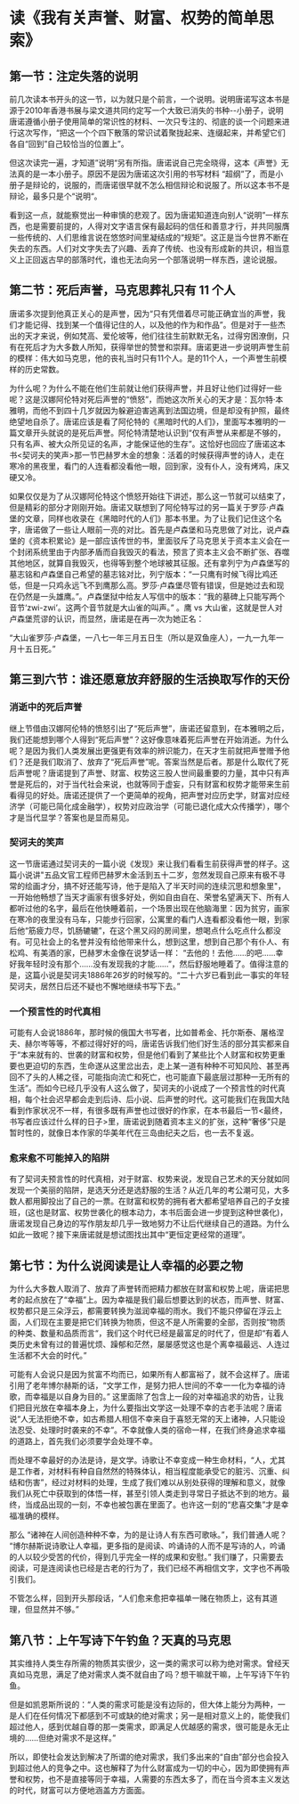 # 读《我有关声誉、财富、权势的简单思索》
## 第一节：注定失落的说明
前几次读本书开头的这一节，以为就只是个前言，一个说明。说明唐诺写这本书是源于2010年香港书展与梁文道共同约定写一个大致已消失的书种--小册子，说明唐诺遵循小册子使用简单的常识性的材料、一次只专注的、彻底的谈一个问题来进行这次写作，“把这一个个四下散落的常识试着聚拢起来、连缀起来，并希望它们各自“回到”自己较恰当的位置上”。
 
但这次读完一遍，才知道”说明“另有所指。唐诺说自己完全晓得，这本《声誉》无法真的是一本小册子。原因不是因为唐诺这次引用的书写材料 “超纲”了，而是小册子是辩论的，说服的，而唐诺很早就不怎么相信辩论和说服了。所以这本书不是辩论，最多只是个“说明“。
 
看到这一点，就能察觉出一种审慎的悲观了。因为唐诺知道连向别人“说明”一样东西，也是需要前提的，人得对文字语言保有最起码的信任和善意才行，并共同服膺一些传统的、人们思维言说在悠悠时间里凝结成的“规矩”。这正是当今世界不断在失去的东西。人们对文字失去了兴趣、丢弃了传统、也没有形成新的共识，相当意义上正回返古早的部落时代，谁也无法向另一个部落说明一样东西，遑论说服。

## 第二节：死后声誉，马克思葬礼只有 11 个人
唐诺多次提到他真正关心的是声誉，因为“只有凭借着尽可能正确宜当的声誉，我们才能记得、找到某一个值得记住的人，以及他的作为和作品”。但是对于一些杰出的天才来说，例如梵高、爱伦坡等，他们往往生前默默无名，过得穷困潦倒，只有在死后才为大多数人所知，获得举世的赞誉和崇拜。唐诺更进一步说明声誉生前的模样：伟大如马克思，他的丧礼当时只有11个人。是的11个人，一个声誉生前模样的历史常数。
	
为什么呢？为什么不能在他们生前就让他们获得声誉，并且好让他们过得好一些呢？这是汉娜阿伦特对死后声誉的“愤怒”，而她这次所关心的天才是：瓦尔特·本雅明，而他不到四十几岁就因为躲避迫害逃离到法国边境，但是却没有护照，最终绝望地自杀了。唐诺应该是看了阿伦特的《黑暗时代的人们》，里面写本雅明的一篇文章开头就说的是死后声誉。阿伦特清楚地认识到“仅有声誉从来都是不够的，只有名声、被大众所见证的名声，才能保证他的生存”。这恰好也回应了唐诺这本书<契诃夫的笑声>那一节巴赫罗木金的想象：活着的时候获得声誉的诗人，走在寒冷的黑夜里，看门的人连看都没看他一眼，回到家，没有仆人，没有烤鸡，床又硬又冷。
	
如果仅仅是为了从汉娜阿伦特这个愤怒开始往下讲述，那么这一节就可以结束了，但是精彩的部分才刚刚开始。唐诺又联想到了阿伦特写过的另一篇关于罗莎·卢森堡的文章，同样也收录在《黑暗时代的人们》那本书里。为了让我们记住这个名字，唐诺做了一些让人眼前一亮的对比。首先是卢森堡和马克思做了对比，说卢森堡的《资本积累论》是一部应该传世的书，里面驳斥了马克思关于资本主义会在一个封闭系统里由于内部矛盾而自我毁灭的看法，预言了资本主义会不断扩张、吞噬其他地区，就算自我毁灭，也得等到整个地球被其征服。还有拿列宁为卢森堡写的墓志铭和卢森堡自己希望的墓志铭对比，列宁版本：“一只鹰有时候飞得比鸡还低，但是一只鸡永远飞不到鹰那么高。罗莎·卢森堡尽管有错误，但是她过去和现在仍然是一头雄鹰。”。卢森堡狱中给友人写信中的版本：“我的墓碑上只能写两个音节‘zwi-zwi’。这两个音节就是大山雀的叫声。” 。鹰 vs 大山雀，这就是世人对卢森堡荒谬的认识，而显然，唐诺是在再一次为她正名：
	
“大山雀罗莎·卢森堡，一八七一年三月五日生（所以是双鱼座人），一九一九年一月十五日死。”

## 第三到六节：谁还愿意放弃舒服的生活换取写作的天份
### 消逝中的死后声誉
继上节借由汉娜阿伦特的愤怒引出了“死后声誉”，唐诺还留意到，在本雅明之后，我们还能想到哪个人得到“死后声誉”？这好像意味着死后声誉在开始消逝。为什么呢？是因为我们人类发展出更强更有效率的辨识能力，在天才生前就把声誉赠予他们？还是我们取消了、放弃了“死后声誉”呢。答案当然是后者。那是什么取代了死后声誉呢？唐诺提到了声誉、财富、权势这三股人世间最重要的力量，其中只有声誉是死后的，对于当代社会来说，也就等同于虚妄，只有财富和权势才能带来生前看得见的好处。唐诺还提供了一个更简单的视角，把声誉对应历史学，财富对应经济学（可能已简化成金融学），权势对应政治学（可能已退化成大众传播学），哪个才是当代显学？答案也是显而易见。
	
### 契诃夫的笑声
这一节唐诺通过契诃夫的一篇小说《发现》来让我们看看生前获得声誉的样子。这篇小说讲"五品文官工程师巴赫罗木金活到五十二岁，忽然发现自己原来有极不寻常的绘画才分，搞不好还能写诗，他于是陷入了半天时间的连续沉思和想象里"，一开始他畅想了当天才画家有很多好处，例如自由自在、荣誉名望满天下、所有人都听过他的名字，最后在他快睡着前，一个场景出现在他脑海里：因为贫穷，画家在寒冷的夜里没有马车，只能步行回家，公寓里的看门人连看都没看他一眼，到家后他“筋疲力尽，饥肠辘辘”，在这个黑又闷的房间里，想喝点什么吃点什么都没有。可见社会上的名誉并没有给他带来什么，想到这里，想到自己那个有仆人、有松鸡、有美酒的家，巴赫罗木金像在说梦话一样： “去他的！去他……的吧……幸好我年轻时没有那个……没有发现我的才能……”，然后舒服地睡着了。值得注意的是，这篇小说是契诃夫1886年26岁的时候写的。“二十六岁已看到此一事实的年轻契诃夫，居然日后还不疑也不懈地继续书写下去。”

### 一个预言性的时代真相
可能有人会说1886年，那时候的俄国大书写者，比如普希金、托尔斯泰、屠格涅夫、赫尔岑等等，不都过得好好的吗，唐诺告诉我们他们好生活的部分其实都来自于“本来就有的、世袭的财富和权势，但是他们看到了某些比个人财富和权势更重要也更迫切的东西，生命遂从这里岔出去，走上某一道有种种不可知风险、甚至再回不了头的人稀之径，可能指向流亡和死亡，也可能直下最底层过那种一无所有的生活”。而如今已经几乎没有人这么做了，契诃夫的小说成了一个预言性的时代真相，每个社会迟早都会走到后诗、后小说、后声誉的时代。这可能我们在我国大陆看到作家状况不一样，有很多既有声誉也过很好的作家，在本书最后一节<最终，书写者应该过什么样的日子>里，唐诺说到随着资本主义的扩张，这种“奢侈”只是暂时性的，就像日本作家的华美年代在三岛由纪夫之后，也一去不复返。
	
### 愈来愈不可能掉入的陷阱
有了契诃夫预言性的时代真相，对于财富、权势来说，发现自己艺术的天分就如同发现一个美丽的陷阱，是选天分还是选舒服的生活？从近几年的考公潮可见，大多数人都用脚投出了自己的一票。在财富和权势的拥有者大都希望培养自己的子女接班，(这也是财富、权势世袭化的根本动力，本书后面会进一步提到这种世袭化)，唐诺发现自己身边的写作朋友却几乎一致地努力不让后代继续自己的道路。为什么如此一致呢？接下来唐诺就是想试图找出其中“更恒定更经常的道理”。

## 第七节：为什么说阅读是让人幸福的必要之物
为什么大多数人取消了、放弃了声誉转而把精力都放在财富和权势上呢，唐诺把思考的起点放在了“幸福”上。因为幸福是我们最后想要达到的状态，而声誉、财富、权势都只是三朵浮云，都需要转换为滋润幸福的雨水。我们不能只停留在浮云上面，人们现在主要是把它们转换为物质，但这不是人所需要的全部，否则按“物质的种类、数量和品质而言“，我们这个时代已经是最富足的时代了，但是却“有着人类历史未曾有过的普遍忧烦、躁郁和茫然，屡屡感觉这也是个离幸福最远、人连过生活都不大会的时代。”
	
可能有人会说只是因为贫富不均而已，如果所有人都富裕了，就不会这样了。唐诺引用了老年博尔赫斯的话，“文学工作，是努力把人世间的不幸一一化为幸福的诗歌，而幸福是以自身为目的。” 这里面除了包含上一段的对幸福追求的劝告，让我们把目光放在幸福本身上，为什么要指出文学这一处理不幸的古老手法呢？唐诺说“人无法拒绝不幸，如古希腊人相信不幸来自于喜怒无常的天上诸神，人只能设法忍受、处理时时袭来的不幸”。不幸就像人类的宿命一样，在我们终身追求幸福的道路上，首先我们必须要学会处理不幸。
	
而处理不幸最好的办法是诗，是文学。诗歌让不幸变成一种生命材料，“人，尤其是工作者，对材料有种自自然然的特殊体认，相当程度能承受它的脏污、沉重、纠结和伤害”，经过对材料的处理，生成了我们难以从别处获得的理解和意义，就像我们从死亡中获取到的体悟一样，甚至引领人类走到寻常日子抵达不到的地方。最终，当成品出现的一刻，不幸也被包裹在里面了。也许这一刻的“悲喜交集”才是幸福准确的模样。
	
那么 “诸神在人间创造种种不幸，为的是让诗人有东西可歌咏。”，我们普通人呢？ “博尔赫斯说诗歌让人幸福，更多指的是阅读、吟诵诗的人而不是写诗的人，吟诵的人以较少受苦的代价，得到几乎完全一样的成果和安慰。” 我们赚了，只需要去阅读，可是连阅读也已经是古老的行为了，我们已经不再相信文字，文字也不再吸引我们。
	
不管怎么样，回到开头那段话，“人们愈来愈把幸福单一赌在物质上，这有其道理，但显然并不够。”

## 第八节：上午写诗下午钓鱼？天真的马克思
其实维持人类生存所需的物质其实很少，这一类的需求可以称为绝对需求。曾经天真如马克思，满足了绝对需求人类不就自由了吗？想干嘛就干嘛，上午写诗下午钓鱼。
	
但是如凯恩斯所说的：“人类的需求可能是没有边际的，但大体上能分为两种，一是人们在任何情况下都感到不可或缺的绝对需求；另一是相对意义上的，能使我们超过他人，感到优越自尊的那一类需求，即满足人优越感的需求，很可能是永无止境的……但绝对需求不是这样。”
	
所以，即使社会发达到解决了所谓的绝对需求，我们多出来的“自由”部分也会投入到超过他人的竞争之中。这也解释了为什么财富成为一切的中心，因为即使拥有声誉和权势，也不是直接等同于幸福，人需要的东西太多了，而在当今资本主义发达的时代，财富可以方便地涵盖方方面面。